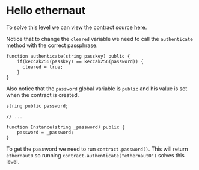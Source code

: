 # Hello ethernaut

To solve this level we can view the contract source [here](https://github.com/OpenZeppelin/ethernaut/blob/6ec165f199d8db65ba32c0b5b3519e5481b66af3/contracts/levels/Instance.sol).

Notice that to change the `cleared` variable we need to call the `authenticate` method with the correct passphrase.

```
function authenticate(string passkey) public {
    if(keccak256(passkey) == keccak256(password)) {
      cleared = true;
    }
}
```

Also notice that the `password` global variable is `public` and his value is set when the contract is created.

```
string public password;

// ...

function Instance(string _password) public {
    password = _password;
}
```

To get the password we need to run `contract.password()`. This will return `ethernaut0` so running `contract.authenticate("ethernaut0")` solves this level.
